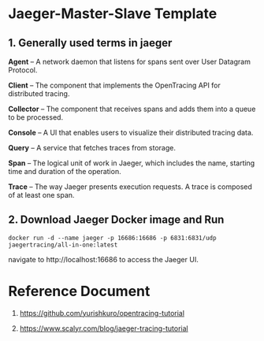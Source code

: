 # Jaeger-Master-Slave Template

## 1. Generally used terms in jaeger

**Agent** – A network daemon that listens for spans sent over User Datagram Protocol.

**Client** – The component that implements the OpenTracing API for distributed tracing.

**Collector** – The component that receives spans and adds them into a queue to be processed.

**Console** – A UI that enables users to visualize their distributed tracing data.

**Query** – A service that fetches traces from storage.

**Span** – The logical unit of work in Jaeger, which includes the name, starting time and duration of the operation.

**Trace** – The way Jaeger presents execution requests. A trace is composed of at least one span.

## 2. Download Jaeger Docker image and Run

    docker run -d --name jaeger -p 16686:16686 -p 6831:6831/udp jaegertracing/all-in-one:latest

navigate to http://localhost:16686 to access the Jaeger UI.

# Reference Document

1. https://github.com/yurishkuro/opentracing-tutorial

2. https://www.scalyr.com/blog/jaeger-tracing-tutorial
